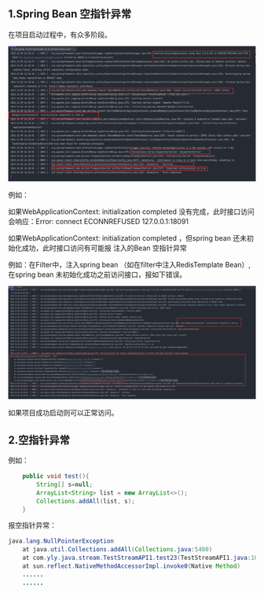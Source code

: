## 1.Spring Bean 空指针异常

在项目启动过程中，有众多阶段。

![1636100525274](Bug100例.assets/1636100525274.png)



例如：

如果WebApplicationContext: initialization completed  没有完成，此时接口访问会响应：Error: connect ECONNREFUSED 127.0.0.1:18091



如果WebApplicationContext: initialization completed  ，但spring bean  还未初始化成功，此时接口访问有可能报 注入的Bean 空指针异常

例如：在Filter中，注入spring bean （如在filter中注入RedisTemplate Bean）,在spring bean 未初始化成功之前访问接口，报如下错误。

![1636101632811](Bug100例.assets/1636101632811.png)



如果项目成功启动则可以正常访问。



## 2.空指针异常

例如：

```java
	public void test(){
		String[] s=null;
		ArrayList<String> list = new ArrayList<>();
		Collections.addAll(list, s);
	}
```

报空指针异常：

```java
java.lang.NullPointerException
	at java.util.Collections.addAll(Collections.java:5400)
	at com.yly.java.stream.TestStreamAPI1.test23(TestStreamAPI1.java:107)
	at sun.reflect.NativeMethodAccessorImpl.invoke0(Native Method)
	......
    ......
```















